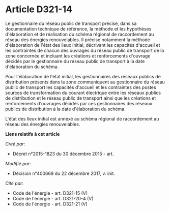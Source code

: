 # Article D321-14

Le gestionnaire du réseau public de transport précise, dans sa documentation technique de référence, la méthode et les
hypothèses d'élaboration et de réalisation du schéma régional de raccordement au réseau des énergies renouvelables. Il
précise notamment la méthode d'élaboration de l'état des lieux initial, décrivant les capacités d'accueil et les contraintes
de chacun des ouvrages du réseau public de transport de la zone concernée et incluant les créations et renforcements
d'ouvrage décidés par le gestionnaire du réseau public de transport à la date d'élaboration du schéma.

Pour l'élaboration de l'état initial, les gestionnaires des réseaux publics de distribution présents dans la zone
communiquent au gestionnaire du réseau public de transport les capacités d'accueil et les contraintes des postes sources de
transformation du courant électrique entre les réseaux publics de distribution et le réseau public de transport ainsi que les
créations et renforcements d'ouvrages décidés par ces gestionnaires des réseaux publics de distribution à la date
d'élaboration du schéma.

L'état des lieux initial est annexé au schéma régional de raccordement au réseau des énergies renouvelables.

**Liens relatifs à cet article**

_Créé par_:

  - Décret n°2015-1823 du 30 décembre 2015 - art.

_Modifié par_:

  - Décision n°400669 du 22 décembre 2017, v. init.

_Cité par_:

  - Code de l'énergie - art. D321-15 (V)
  - Code de l'énergie - art. D321-20-4 (V)
  - Code de l'énergie - art. D321-21 (V)
